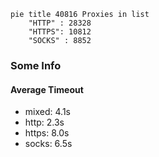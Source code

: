 
```mermaid
pie title 40816 Proxies in list
    "HTTP" : 28328
    "HTTPS": 10812
    "SOCKS" : 8852
```

### Some Info
#### Average Timeout

- mixed: 4.1s
- http: 2.3s
- https: 8.0s
- socks: 6.5s